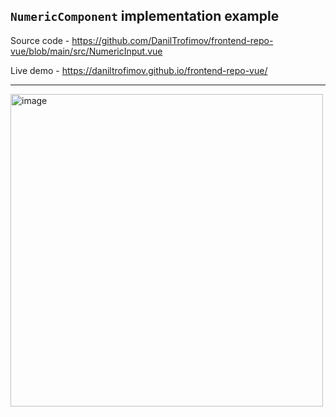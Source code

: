 ## `NumericComponent` implementation example

Source code - https://github.com/DanilTrofimov/frontend-repo-vue/blob/main/src/NumericInput.vue

Live demo - https://daniltrofimov.github.io/frontend-repo-vue/

<hr>

<img width="500" alt="image" src="https://github.com/user-attachments/assets/cca1271c-1a90-40a1-827a-9e2753fd9faa" />
